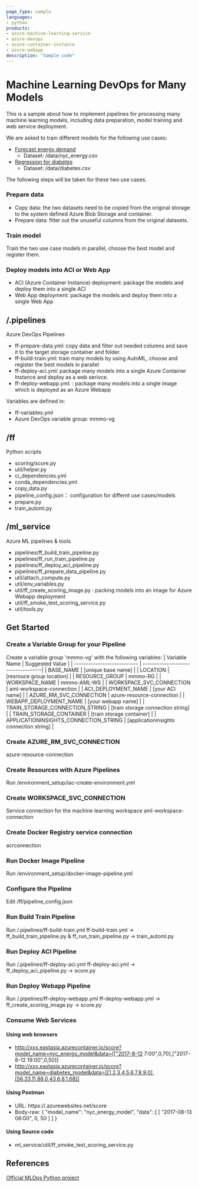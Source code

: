 ```yaml
---
page_type: sample
languages:
- python
products:
- azure-machine-learning-service
- azure-devops
- azure-container-instance
- azure-webapp
description: "Sample code"
---
```


# Machine Learning DevOps for Many Models
This is a sample about how to implement pipelines for processing many machine learning models, including data preparation, model training and web service deployment.

We are asked to train different models for the following use cases:
- [Forecast energy demand](https://github.com/Azure/MachineLearningNotebooks/tree/master/how-to-use-azureml/automated-machine-learning/forecasting-energy-demand)
  - Dataset: /data/nyc_energy.csv
- [Regression for diabetes](https://azure.microsoft.com/en-us/services/open-datasets/catalog/sample-diabetes/)
  - Dataset: /data/diabetes.csv

The following steps will be taken for these two use cases.
### Prepare data
- Copy data: the two datasets need to be copied from the original storage to the system defined Azure Blob Storage and container.
- Prepare data: filter out the unuseful columns from the original datasets.
### Train model
Train the two use case models in parallel, choose the best model and register them.
### Deploy models into ACI or Web App
- ACI (Azure Container Instance) deployment: package the models and deploy them into a single ACI
- Web App deployment: package the models and deploy them into a single Web App   
## /.pipelines
Azure DevOps Pipelines
- ff-prepare-data.yml: copy data and filter out needed columns and save it to the target storage container and folder.
- ff-build-train.yml: train many models by using AutoML, choose and register the best models in parallel 
- ff-deploy-aci.yml: package many models into a single Azure Container Instance and deploy as a web serivce.
- ff-deploy-webapp.yml: : package many models into a single image which is deployed as an Azure Webapp

Variables are defined in:
- ff-variables.yml 
- Azure DevOps variable group: mmmo-vg

## /ff
Python scripts
- scoring/score.py
- util/helper.py
- ci_dependencies.yml
- conda_dependencies.yml
- copy_data.py
- pipeline_config.json： configuration for differnt use cases/models
- prepare.py
- train_automl.py

## /ml_service
Azure ML pipelines & tools
- pipelines/ff_build_train_pipeline.py
- pipelines/ff_run_train_pipeline.py
- pipelines/ff_deploy_aci_pipeline.py
- pipelines/ff_prepare_data_pipeline.py
- util/attach_compute.py
- util/env_variables.py
- util/ff_create_scoring_image.py : packing models into an image for Azure Webapp deployment
- util/ff_smoke_test_scoring_service.py
- util/tools.py

## Get Started
### Create a Variable Group for your Pipeline
Create a variable group 'mmmo-vg' with the following variables:
| Variable Name               | Suggested Value                    |
| --------------------------- | -----------------------------------|
| BASE_NAME                   | [unique base name]                 |
| LOCATION                    | [resrouce group location]          |
| RESOURCE_GROUP              | mmmo-RG                            |
| WORKSPACE_NAME              | mmmo-AML-WS                        |
| WORKSPACE_SVC_CONNECTION    | aml-workspace-connection           | 
| ACI_DEPLOYMENT_NAME         | [your ACI name]                    |
| AZURE_RM_SVC_CONNECTION     | azure-resource-connection          |
| WEBAPP_DEPLOYMENT_NAME      | [your webapp name]                 |
| TRAIN_STORAGE_CONNECTION_STRING | [train storage connection string] |
| TRAIN_STORAGE_CONTAINER         | [train storage container]         |
| APPLICATIONINSIGHTS_CONNECTION_STRING | [applicationinsights connection string] |
### Create AZURE_RM_SVC_CONNECTION	
azure-resource-connection

### Create Resources with Azure Pipelines
Run /environment_setup/iac-create-environment.yml

### Create WORKSPACE_SVC_CONNECTION
Service connection for the machine learning workspace
aml-workspace-connection

### Create Docker Registry service connection
acrconnection

### Run Docker Image Pipeline
Run /environment_setup/docker-image-pipeline.yml

### Configure the Pipeline
Edit /ff/pipeline_config.json

### Run Build Train Pipeline
Run /.pipelines/ff-build-train.yml
ff-build-train.yml -> ff_build_train_pipeline.py & ff_run_train_pipeline.py -> train_automl.py

### Run Deploy ACI Pipeline
Run /.pipelines/ff-deploy-aci.yml
ff-deploy-aci.yml -> ff_deploy_aci_pipeline.py -> score.py

### Run Deploy Webapp Pipeline
Run /.pipelines/ff-deploy-webapp.yml
ff-deploy-webapp.yml -> ff_create_scoring_image.py -> score.py

### Consume Web Services
#### Using web browsers
- http://xxx.eastasia.azurecontainer.io/score?model_name=nyc_energy_model&data=[["2017-8-12 7:00",0,70],["2017-8-12 19:00",0,50]]
- http://xxx.eastasia.azurecontainer.io/score?model_name=diabetes_model&data=[[1,2,3,4,5,6,7,8,9,0],[56,33,11,88,0,43,6,8,1,68]]
#### Using Postman
- URL: https://<your webapp name>.azurewebsites.net/score
- Body-raw:
{
	"model_name": "nyc_energy_model",
    "data": [
        [
            "2017-08-13 06:00",
            0,
            50
        ]
    ]
}
#### Using Source code
- ml_service/util/ff_smoke_test_scoring_service.py

## References
[Official MLOps Python project](https://github.com/microsoft/MLOpsPython)